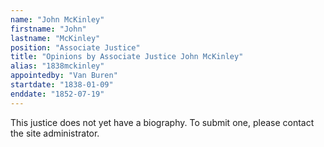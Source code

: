 ```yaml
---
name: "John McKinley"
firstname: "John"
lastname: "McKinley"
position: "Associate Justice"
title: "Opinions by Associate Justice John McKinley"
alias: "1838mckinley"
appointedby: "Van Buren"
startdate: "1838-01-09"
enddate: "1852-07-19"
---
```

This justice does not yet have a biography. To submit one, please contact the site administrator.

